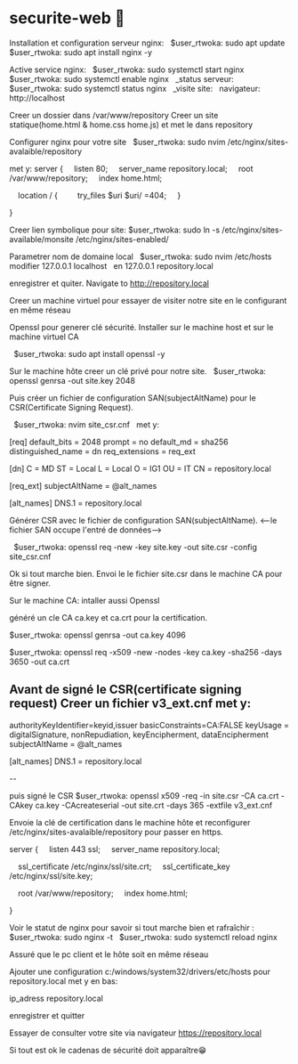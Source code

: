 # securite-web 🔐
Installation et configuration serveur nginx:
  $user_rtwoka: sudo apt update
  $user_rtwoka: sudo apt install nginx -y

Active service nginx:
  $user_rtwoka: sudo systemctl start nginx
  $user_rtwoka: sudo systemctl enable nginx
  _status serveur:
  $user_rtwoka: sudo systemctl status nginx
  _visite site:
  navigateur: http://localhost

Creer un dossier dans /var/www/repository
Creer un site statique(home.html & home.css home.js) et met le dans repository

Configurer nginx pour votre site
  $user_rtwoka: sudo nvim /etc/nginx/sites-avalaible/repository

met y:
server {
    listen 80;
    server_name repository.local;
    root /var/www/repository;
    index home.html;

    location / {
        try_files $uri $uri/ =404;
    }

}

Creer lien symbolique pour site:
$user_rtwoka: sudo ln -s /etc/nginx/sites-available/monsite /etc/nginx/sites-enabled/

Parametrer nom de domaine local
  $user_rtwoka: sudo nvim /etc/hosts
  modifier 127.0.0.1 localhost 
  en 127.0.0.1 repository.local
 
enregistrer et quiter.
Navigate to http://repository.local

Creer un machine virtuel pour essayer de visiter notre site en le configurant en même réseau 

Openssl pour generer clé sécurité.
Installer sur le machine host et sur le machine virtuel CA

  $user_rtwoka: sudo apt install openssl -y

Sur le machine hôte creer un clé privé pour notre site.
  $user_rtwoka: openssl genrsa -out site.key 2048

Puis créer un fichier de configuration SAN(subjectAltName) pour le CSR(Certificate Signing Request).

  $user_rtwoka: nvim site_csr.cnf
  met y:

[req]
default_bits = 2048
prompt = no
default_md = sha256
distinguished_name = dn
req_extensions = req_ext

[dn]
C = MD
ST = Local
L = Local
O = IG1
OU = IT
CN = repository.local

[req_ext]
subjectAltName = @alt_names

[alt_names]
DNS.1 = repository.local

Générer CSR avec le fichier de configuration SAN(subjectAltName).
<--le fichier SAN occupe l'entré de données-->

  $user_rtwoka: openssl req -new -key site.key -out site.csr -config site_csr.cnf

Ok si tout marche bien.
Envoi le le fichier site.csr dans le machine CA pour être signer.

Sur le machine CA: intaller aussi Openssl

généré un cle CA ca.key et ca.crt pour la certification.

$user_rtwoka: openssl genrsa -out ca.key 4096

$user_rtwoka: openssl req -x509 -new -nodes -key ca.key -sha256 -days 3650 -out ca.crt

Avant de signé le CSR(certificate signing request)
Creer un fichier v3_ext.cnf
met y:
--
authorityKeyIdentifier=keyid,issuer
basicConstraints=CA:FALSE
keyUsage = digitalSignature, nonRepudiation, keyEncipherment, dataEncipherment
subjectAltName = @alt_names

[alt_names]
DNS.1 = repository.local

--

puis signé le CSR
 $user_rtwoka: openssl x509 -req -in site.csr -CA ca.crt -CAkey ca.key -CAcreateserial -out site.crt -days 365 -extfile v3_ext.cnf

Envoie la clé de certification dans le machine hôte et reconfigurer /etc/nginx/sites-avalaible/repository pour passer en https.

server {
    listen 443 ssl;
    server_name repository.local;

    ssl_certificate /etc/nginx/ssl/site.crt;
    ssl_certificate_key /etc/nginx/ssl/site.key;

    root /var/www/repository;
    index home.html;

}

Voir le statut de nginx pour savoir si tout marche bien et rafraîchir : 
  $user_rtwoka: sudo nginx -t
  $user_rtwoka: sudo systemctl reload nginx


Assuré que le pc client et le hôte soit en même réseau

Ajouter une configuration c:/windows/system32/drivers/etc/hosts pour repository.local
met y en bas:

ip_adress repository.local

enregistrer et quitter


Essayer de consulter votre site via navigateur https://repository.local

Si tout est ok le cadenas de sécurité doit apparaître😁
 


